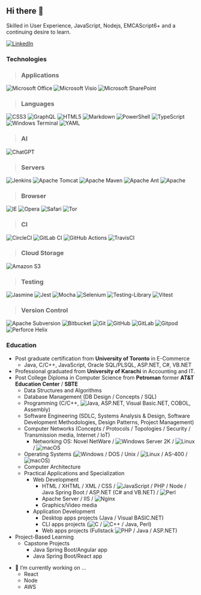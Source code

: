 ## Hi there 👋
Skilled in User Experience, JavaScript, Nodejs, EMCAScript6+ and a continuing desire to learn.

[![LinkedIn](https://img.shields.io/badge/linkedin-%230077B5.svg?style=for-the-badge&logo=linkedin&logoColor=white)](http://www.linkedin.com/in/syed-hussain-toronto)

### Technologies
> ### Applications
![Microsoft Office](https://img.shields.io/badge/Microsoft_Office-D83B01?style=for-the-badge&logo=microsoft-office&logoColor=white)
![Microsoft Visio ](https://img.shields.io/badge/Microsoft_Visio-3955A3?style=for-the-badge&logo=microsoft-visio&logoColor=white)
![Microsoft SharePoint ](https://img.shields.io/badge/Microsoft_SharePoint-0078D4?style=for-the-badge&logo=microsoft-sharepoint&logoColor=white)

> ### Languages
![CSS3](https://img.shields.io/badge/css3-%231572B6.svg?style=for-the-badge&logo=css3&logoColor=white)
![GraphQL](https://img.shields.io/badge/-GraphQL-E10098?style=for-the-badge&logo=graphql&logoColor=white)
![HTML5](https://img.shields.io/badge/html5-%23E34F26.svg?style=for-the-badge&logo=html5&logoColor=white)
![Markdown](https://img.shields.io/badge/markdown-%23000000.svg?style=for-the-badge&logo=markdown&logoColor=white)
![PowerShell](https://img.shields.io/badge/PowerShell-%235391FE.svg?style=for-the-badge&logo=powershell&logoColor=white)
![TypeScript](https://img.shields.io/badge/typescript-%23007ACC.svg?style=for-the-badge&logo=typescript&logoColor=white)
![Windows Terminal](https://img.shields.io/badge/Windows%20Terminal-%234D4D4D.svg?style=for-the-badge&logo=windows-terminal&logoColor=white)
	![YAML](https://img.shields.io/badge/yaml-%23ffffff.svg?style=for-the-badge&logo=yaml&logoColor=151515)

> ### AI
![ChatGPT](https://img.shields.io/badge/chatGPT-74aa9c?style=for-the-badge&logo=openai&logoColor=white)

> ### Servers
![Jenkins](https://img.shields.io/badge/jenkins-%232C5263.svg?style=for-the-badge&logo=jenkins&logoColor=white)
![Apache Tomcat](https://img.shields.io/badge/apache%20tomcat-%23F8DC75.svg?style=for-the-badge&logo=apache-tomcat&logoColor=black)
![Apache Maven](https://img.shields.io/badge/Apache%20Maven-C71A36?style=for-the-badge&logo=Apache%20Maven&logoColor=white)
![Apache Ant](https://img.shields.io/badge/Apache%20Ant-A81C7D?style=for-the-badge&logo=Apache%20Ant&logoColor=white)
![Apache](https://img.shields.io/badge/apache-%23D42029.svg?style=for-the-badge&logo=apache&logoColor=white)

> ### Browser
![IE](https://img.shields.io/badge/Internet%20Explorer-0076D6?style=for-the-badge&logo=Internet%20Explorer&logoColor=white)
![Opera](https://img.shields.io/badge/Opera-FF1B2D?style=for-the-badge&logo=Opera&logoColor=white)
![Safari](https://img.shields.io/badge/Safari-000000?style=for-the-badge&logo=Safari&logoColor=white)
![Tor](https://img.shields.io/badge/Tor-7D4698?style=for-the-badge&logo=Tor-Browser&logoColor=white)

> ### CI
![CircleCI](https://img.shields.io/badge/circle%20ci-%23161616.svg?style=for-the-badge&logo=circleci&logoColor=white)
![GitLab CI](https://img.shields.io/badge/gitlab%20ci-%23181717.svg?style=for-the-badge&logo=gitlab&logoColor=white)
![GitHub Actions](https://img.shields.io/badge/github%20actions-%232671E5.svg?style=for-the-badge&logo=githubactions&logoColor=white)
![TravisCI](https://img.shields.io/badge/travis%20ci-%232B2F33.svg?style=for-the-badge&logo=travis&logoColor=white)

> ### Cloud Storage
![Amazon S3](https://img.shields.io/badge/Amazon%20S3-FF9900?style=for-the-badge&logo=amazons3&logoColor=white)

> ### Testing
![Jasmine](https://img.shields.io/badge/-Jasmine-%238A4182?style=for-the-badge&logo=Jasmine&logoColor=white)
![Jest](https://img.shields.io/badge/-jest-%23C21325?style=for-the-badge&logo=jest&logoColor=white)
![Mocha](https://img.shields.io/badge/-mocha-%238D6748?style=for-the-badge&logo=mocha&logoColor=white)
![Selenium](https://img.shields.io/badge/-selenium-%43B02A?style=for-the-badge&logo=selenium&logoColor=white)
![Testing-Library](https://img.shields.io/badge/-TestingLibrary-%23E33332?style=for-the-badge&logo=testing-library&logoColor=white)
![Vitest](https://img.shields.io/badge/-Vitest-252529?style=for-the-badge&logo=vitest&logoColor=FCC72B)

> ### Version Control
![Apache Subversion](https://img.shields.io/badge/subversion-%23809CC9.svg?style=for-the-badge&logo=subversion&logoColor=white)
![Bitbucket](https://img.shields.io/badge/bitbucket-%230047B3.svg?style=for-the-badge&logo=bitbucket&logoColor=white)
![Git](https://img.shields.io/badge/git-%23F05033.svg?style=for-the-badge&logo=git&logoColor=white)
![GitHub](https://img.shields.io/badge/github-%23121011.svg?style=for-the-badge&logo=github&logoColor=white)
![GitLab](https://img.shields.io/badge/gitlab-%23181717.svg?style=for-the-badge&logo=gitlab&logoColor=white)
![Gitpod](https://img.shields.io/badge/gitpod-f06611.svg?style=for-the-badge&logo=gitpod&logoColor=white)
![Perforce Helix](https://img.shields.io/badge/-PERFORCE%20HELIX-00AEEF?style=for-the-badge&logo=Perforce&logoColor=white)

### Education
- Post graduate certification from **University of Toronto** in E-Commerce
  - Java, C/C++, JavaScript, Oracle SQL/PLSQL, ASP.NET, C#, VB.NET
- Professional graduated from **University of Karachi** in Accounting and IT.
- Post College Diploma in Computer Science from **Petroman** former **AT&T Education Center** / **SBTE**
  - Data Structures and Algorithms
  - Database Management (DB Design / Concepts / SQL)
  - Programming (C/C++, ![Java](https://img.shields.io/badge/java-%23ED8B00.svg?style=for-the-badge&logo=openjdk&logoColor=white), ASP.NET, Visual Basic.NET, COBOL, Assembly)
  - Software Engineering (SDLC, Systems Analysis & Design, Software Development Methodologies, Design Patterns, Project Management)
  - Computer Networks (Concepts / Protocols / Topologies / Security / Transmission media, Internet / IoT)
    - Networking OS: Novel NetWare / ![Windows](https://img.shields.io/badge/Windows-0078D6?style=for-the-badge&logo=windows&logoColor=white) Server 2K / ![Linux](https://img.shields.io/badge/Linux-FCC624?style=for-the-badge&logo=linux&logoColor=black) / ![macOS](https://img.shields.io/badge/mac%20os-000000?style=for-the-badge&logo=macos&logoColor=F0F0F0)
  - Operating Systems (![Windows](https://img.shields.io/badge/Windows-0078D6?style=for-the-badge&logo=windows&logoColor=white) / DOS / Unix / ![Linux](https://img.shields.io/badge/Linux-FCC624?style=for-the-badge&logo=linux&logoColor=black) / AS-400 /  ![macOS](https://img.shields.io/badge/mac%20os-000000?style=for-the-badge&logo=macos&logoColor=F0F0F0))
  - Computer Architecture
  - Practical Applications and Specialization
    - Web Development
      - HTML / XHTML / XML / CSS / ![JavaScript](https://img.shields.io/badge/javascript-%23323330.svg?style=for-the-badge&logo=javascript&logoColor=%23F7DF1E) / PHP / Node / Java Spring Boot / ASP.NET (C# and VB.NET) / ![Perl](https://img.shields.io/badge/perl-%2339457E.svg?style=for-the-badge&logo=perl&logoColor=white)
      - Apache Server / IIS / ![Nginx](https://img.shields.io/badge/nginx-%23009639.svg?style=for-the-badge&logo=nginx&logoColor=white)
      - Graphics/Video media
    - Application Development
      - Desktop apps projects (Java / Visual BASIC.NET)
      - CLI apps projects (![C](https://img.shields.io/badge/c-%2300599C.svg?style=for-the-badge&logo=c&logoColor=white) / ![C++](https://img.shields.io/badge/c++-%2300599C.svg?style=for-the-badge&logo=c%2B%2B&logoColor=white) / Java, Perl)
      - Web apps projects (Fullstack 	![PHP](https://img.shields.io/badge/php-%23777BB4.svg?style=for-the-badge&logo=php&logoColor=white) / Java / ASP.NET)
 - Project-Based Learning
      - Capstone Projects
        - Java Spring Boot/Angular app
        - Java Spring Boot/React app
<!--
**afzalhussein/afzalhussein** is a ✨ _special_ ✨ repository because its `README.md` (this file) appears on your GitHub profile.

Here are some ideas to get you started:

- 🔭 I’m currently working on ...
- 🌱 I’m currently learning ...
- 👯 I’m looking to collaborate on ...
- 🤔 I’m looking for help with ...
- 💬 Ask me about ...
- 📫 How to reach me: ...
- 😄 Pronouns: ...
- ⚡ Fun fact: ...
-->
- 🔭 I’m currently working on ...
  - React
  - Node
  - AWS
